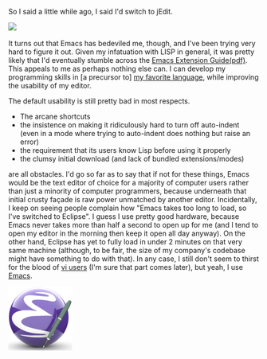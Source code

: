 So I said a little while ago, I said I'd switch to jEdit. 

![](/static/img/jedit-logo.jpeg)

It turns out that Emacs has bedeviled me, though, and I've been trying very hard to figure it out. Given my infatuation with LISP in general, it was pretty likely that I'd eventually stumble across the [Emacs Extension Guide(pdf)](http://www.emacs.uniyar.ac.ru/doc/O'Reilly_Emacs/Writing%20GNU%20Emacs%20Extensions.PDF).
This appeals to me as perhaps nothing else can. I can develop my programming skills in [a precursor to] [my favorite language](http://www.plt-scheme.org/), while improving the usability of my editor.

The default usability is still pretty bad in most respects. 

- The arcane shortcuts
- the insistence on making it ridiculously hard to turn off auto-indent (even in a mode where trying to auto-indent does nothing but raise an error)
- the requirement that its users know Lisp before using it properly
- the clumsy initial download (and lack of bundled extensions/modes)

are all obstacles. I'd go so far as to say that if not for these things, Emacs would be the text editor of choice for a majority of computer users rather than just a minority of computer programmers, because underneath that initial crusty fa&#231;ade is raw power unmatched by another editor.
Incidentally, I keep on seeing people complain how "Emacs takes too long to load, so I've switched to Eclipse". I guess I use pretty good hardware, because Emacs never takes more than half a second to open up for me (and I tend to open my editor in the morning then keep it open all day anyway). On the other hand, Eclipse has yet to fully load in under 2 minutes on that very same machine (although, to be fair, the size of my company's codebase might have something to do with that).
In any case, I still don't seem to thirst for the blood of [vi users](http://thomer.com/vi/vi.html) (I'm sure that part comes later), but yeah, I use [Emacs](http://www.gnu.org/software/emacs/).

![](/static/img/emacs-icon.png)
